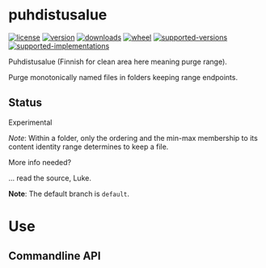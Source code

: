 # puhdistusalue

[![license](https://img.shields.io/github/license/sthagen/puhdistusalue.svg?style=flat)](https://github.com/sthagen/puhdistusalue/blob/default/LICENSE)
[![version](https://img.shields.io/pypi/v/puhdistusalue.svg?style=flat)](https://pypi.python.org/pypi/puhdistusalue/)
[![downloads](https://img.shields.io/pypi/dm/puhdistusalue.svg?style=flat)](https://pypi.python.org/pypi/puhdistusalue/)
[![wheel](https://img.shields.io/pypi/wheel/puhdistusalue.svg?style=flat)](https://pypi.python.org/pypi/puhdistusalue/)
[![supported-versions](https://img.shields.io/pypi/pyversions/puhdistusalue.svg?style=flat)](https://pypi.python.org/pypi/puhdistusalue/)
[![supported-implementations](https://img.shields.io/pypi/implementation/puhdistusalue.svg?style=flat)](https://pypi.python.org/pypi/puhdistusalue/)

Puhdistusalue (Finnish for clean area here meaning purge range).

Purge monotonically named files in folders keeping range endpoints.

## Status
Experimental

*Note*: Within a folder, only the ordering and the min-max membership to its content identity range determines to keep a file.

More info needed?

... read the source, Luke.

**Note**: The default branch is `default`.

# Use

## Commandline API
